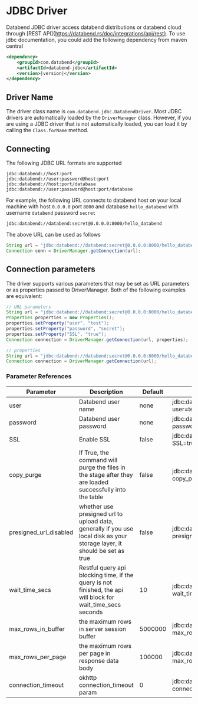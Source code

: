 # JDBC Driver

Databend JDBC driver access databend distributions or databend cloud through [REST API]{https://databend.rs/doc/integrations/api/rest}.
To use jdbc documentation, you could add the following dependency from maven central
```xml
<dependency>
    <groupId>com.databend</groupId>
    <artifactId>databend-jdbc</artifactId>
    <version>|version|</version>
</dependency>
```

## Driver Name

The driver class name is `com.databend.jdbc.DatabendDriver`. Most JDBC drivers are automatically loaded by the `DriverManager` class. However, if you are using a JDBC driver that is not automatically loaded, you can load it by calling the `Class.forName` method.


## Connecting
The following JDBC URL formats are supported
```text
jdbc:databend://host:port
jdbc:databend://user:password@host:port
jdbc:databend://host:port/database
jdbc:databend://user:password@host:port/database
```

For example, the following URL connects to databend host on your local machine with host `0.0.0.0` port `8000` and database `hello_databend`
with username `databend` password `secret`
```text
jdbc:databend://databend:secret@0.0.0.0:8000/hello_databend
```

The above URL can be used as follows
```java 
String url = "jdbc:databend://databend:secret@0.0.0.0:8000/hello_databend"
Connection conn = DriverManager.getConnection(url);
```

## Connection parameters
The driver supports various parameters that may be set as URL parameters or as properties passed to DriverManager. Both of the following examples are equivalent:
```java
// URL parameters
String url = "jdbc:databend://databend:secret@0.0.0.0:8000/hello_databend";
Properties properties = new Properties();
properties.setProperty("user", "test");
properties.setProperty("password", "secret");
properties.setProperty("SSL", "true");
Connection connection = DriverManager.getConnection(url, properties);

// properties
String url = "jdbc:databend://databend:secret@0.0.0.0:8000/hello_databend?user=test&password=secret&SSL=true";
Connection connection = DriverManager.getConnection(url);
```

### Parameter References

| Parameter              | Description                                                                                                                | Default | example                                                                 |
|------------------------|----------------------------------------------------------------------------------------------------------------------------|---------|-------------------------------------------------------------------------|
| user                   | Databend user name                                                                                                         | none    | jdbc:databend://0.0.0.0:8000/hello_databend?user=test                   |
| password               | Databend user password                                                                                                     | none    | jdbc:databend://0.0.0.0:8000/hello_databend?password=secret             |
| SSL                    | Enable SSL                                                                                                                 | false   | jdbc:databend://0.0.0.0:8000/hello_databend?SSL=true                    |
| copy_purge             | If True, the command will purge the files in the stage after they are loaded successfully into the table                   | false   | jdbc:databend://0.0.0.0:8000/hello_databend?copy_purge=true             |
| presigned_url_disabled | whether use presigned url to upload data, generally if you use local disk as your storage layer, it should be set as true  | false   | jdbc:databend://0.0.0.0:8000/hello_databend?presigned_url_disabled=true |
| wait_time_secs         | Restful query api blocking time, if the query is not finished, the api will block for wait_time_secs seconds               | 10      | jdbc:databend://0.0.0.0:8000/hello_databend?wait_time_secs=10           |
| max_rows_in_buffer     | the maximum rows in server session buffer                                                                                  | 5000000 | jdbc:databend://0.0.0.0:8000/hello_databend?max_rows_in_buffer=5000000  |
| max_rows_per_page      | the maximum rows per page in response data body                                                                            | 100000  | jdbc:databend://0.0.0.0:8000/default?max_rows_per_page=100000           |
| connection_timeout     | okhttp connection_timeout param                                                                                            | 0       | jdbc:databend://0.0.0.0:8000/default?connection_timeout=100000          |
